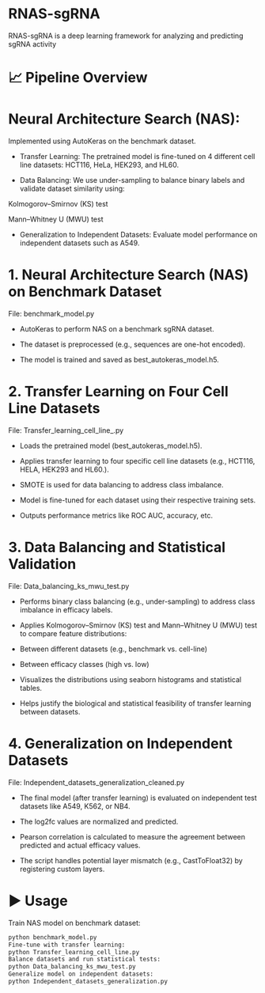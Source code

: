 # RNAS-sgRNA
RNAS-sgRNA is a deep learning framework for analyzing and predicting sgRNA activity
# 📈 Pipeline Overview
# Neural Architecture Search (NAS):
Implemented using AutoKeras on the benchmark dataset.

+ Transfer Learning:
The pretrained model is fine-tuned on 4 different cell line datasets: HCT116, HeLa, HEK293, and HL60.

+ Data Balancing:
We use under-sampling to balance binary labels and validate dataset similarity using:

Kolmogorov–Smirnov (KS) test

Mann–Whitney U (MWU) test

+ Generalization to Independent Datasets:
Evaluate model performance on independent datasets such as A549.

 # 1. Neural Architecture Search (NAS) on Benchmark Dataset
File: benchmark_model.py

- AutoKeras to perform NAS on a benchmark sgRNA dataset.

- The dataset is preprocessed (e.g., sequences are one-hot encoded).

- The model is trained and saved as best_autokeras_model.h5.
# 2. Transfer Learning on Four Cell Line Datasets
File: Transfer_learning_cell_line_.py

- Loads the pretrained model (best_autokeras_model.h5).

- Applies transfer learning to four specific cell line datasets (e.g., HCT116, HELA, HEK293 and HL60.).

- SMOTE is used for data balancing to address class imbalance.

- Model is fine-tuned for each dataset using their respective training sets.

- Outputs performance metrics like ROC AUC, accuracy, etc.
# 3. Data Balancing and Statistical Validation
File: Data_balancing_ks_mwu_test.py

- Performs binary class balancing (e.g., under-sampling) to address class imbalance in efficacy labels.

- Applies Kolmogorov–Smirnov (KS) test and Mann–Whitney U (MWU) test to compare feature distributions:

- Between different datasets (e.g., benchmark vs. cell-line)

- Between efficacy classes (high vs. low)

- Visualizes the distributions using seaborn histograms and statistical tables.

- Helps justify the biological and statistical feasibility of transfer learning between datasets.
 # 4. Generalization on Independent Datasets
File: Independent_datasets_generalization_cleaned.py

- The final model (after transfer learning) is evaluated on independent test datasets like A549, K562, or NB4.

- The log2fc values are normalized and predicted.

- Pearson correlation is calculated to measure the agreement between predicted and actual efficacy values.

- The script handles potential layer mismatch (e.g., CastToFloat32) by registering custom layers.
  
# ▶️ Usage
Train NAS model on benchmark dataset:
```bash
python benchmark_model.py
Fine-tune with transfer learning:
python Transfer_learning_cell_line.py
Balance datasets and run statistical tests:
python Data_balancing_ks_mwu_test.py
Generalize model on independent datasets:
python Independent_datasets_generalization.py











